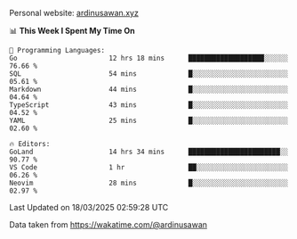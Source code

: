 Personal website: [ardinusawan.xyz](https://ardinusawan.xyz)

<!--START_SECTION:waka-->
📊 **This Week I Spent My Time On** 

```text
💬 Programming Languages: 
Go                       12 hrs 18 mins      ███████████████████░░░░░░   76.66 % 
SQL                      54 mins             █░░░░░░░░░░░░░░░░░░░░░░░░   05.61 % 
Markdown                 44 mins             █░░░░░░░░░░░░░░░░░░░░░░░░   04.64 % 
TypeScript               43 mins             █░░░░░░░░░░░░░░░░░░░░░░░░   04.52 % 
YAML                     25 mins             █░░░░░░░░░░░░░░░░░░░░░░░░   02.60 % 

🔥 Editors: 
GoLand                   14 hrs 34 mins      ███████████████████████░░   90.77 % 
VS Code                  1 hr                ██░░░░░░░░░░░░░░░░░░░░░░░   06.26 % 
Neovim                   28 mins             █░░░░░░░░░░░░░░░░░░░░░░░░   02.97 % 
```


 Last Updated on 18/03/2025 02:59:28 UTC
<!--END_SECTION:waka-->
Data taken from https://wakatime.com/@ardinusawan
